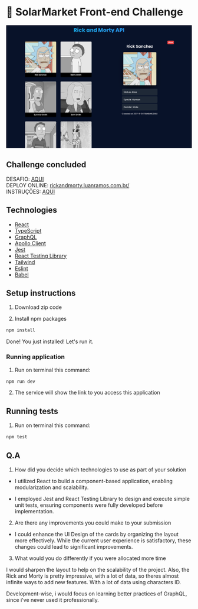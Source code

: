 # 🚀 SolarMarket Front-end Challenge

<img src="front-challenge-rickandmortyapi.vercel.app_.png">

## Challenge concluded
DESAFIO: [AQUI](https://github.com/luanrramos/front-challenge-spacex/blob/JR-luanramos/challenge.md)      
DEPLOY ONLINE: [rickandmorty.luanramos.com.br/](https://rickandmorty.luanramos.com.br/)  
INSTRUÇÕES: [AQUI](https://github.com/luanrramos/front-challenge-spacex/blob/JR-luanramos/INSTRUCTIONS.md)      

## Technologies

- [React](https://legacy.reactjs.org/)
- [TypeScript](https://www.typescriptlang.org/)
- [GraphQL](https://graphql.org/)
- [Apollo Client](https://www.apollographql.com/docs/)
- [Jest](https://jestjs.io/)
- [React Testing Library](https://testing-library.com/docs/react-testing-library/intro)
- [Tailwind](https://tailwindcss.com/docs/)
- [Eslint](https://eslint.org/)
- [Babel](https://babeljs.io/)


## Setup instructions

1. Download zip code


2. Install npm packages

```bash
npm install
```

Done! You just installed! Let's run it.

### Running application

1. Run on terminal this command:

```bash
npm run dev 
```

2. The service will show the link to you access this application

## Running tests

1. Run on terminal this command:

```bash
npm test
```

## Q.A

1. How did you decide which technologies to use as part of your solution 

- I utilized React to build a component-based application, enabling modularization and scalability.

- I employed Jest and React Testing Library to design and execute simple unit tests, ensuring components were fully developed before implementation.

2. Are there any improvements you could make to your submission

- I could enhance the UI Design of the cards by organizing the layout more effectively. While the current user experience is satisfactory, these changes could lead to significant improvements.

3. What would you do differently if you were allocated more time

I would sharpen the layout to help on the scalability of the project. Also, the Rick and Morty is pretty impressive, with a lot of data, so theres almost infinite ways to add new features. With a lot of data using characters ID.

Development-wise, i would focus on learning better practices of GraphQL, since i've never used it professionally.
